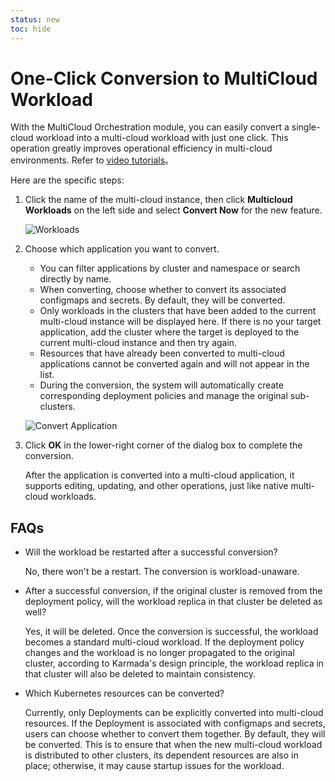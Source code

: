 ```yaml
---
status: new
toc: hide
---
```


# One-Click Conversion to MultiCloud Workload

With the MultiCloud Orchestration module, you can easily convert a single-cloud workload into a multi-cloud workload with just one click. This operation greatly improves operational efficiency in multi-cloud environments.
Refer to [video tutorials](../../videos/use-cases.md)。

Here are the specific steps:

1. Click the name of the multi-cloud instance, then click __Multicloud Workloads__ on the left side and select __Convert Now__ for the new feature.

    ![Workloads](https://docs.daocloud.io/daocloud-docs-images/docs/en/docs/kairship/images/promote01.png)

2. Choose which application you want to convert.

    - You can filter applications by cluster and namespace or search directly by name.
    - When converting, choose whether to convert its associated configmaps and secrets. By default, they will be converted.
    - Only workloads in the clusters that have been added to the current multi-cloud instance will be displayed here. If there is no your target application, add the cluster where the target is deployed to the current multi-cloud instance and then try again.
    - Resources that have already been converted to multi-cloud applications cannot be converted again and will not appear in the list.
    - During the conversion, the system will automatically create corresponding deployment policies and manage the original sub-clusters.

    ![Convert Application](https://docs.daocloud.io/daocloud-docs-images/docs/en/docs/kairship/images/promote02.png)

3. Click __OK__ in the lower-right corner of the dialog box to complete the conversion.

    After the application is converted into a multi-cloud application, it supports editing, updating, and other operations, just like native multi-cloud workloads.

## FAQs

- Will the workload be restarted after a successful conversion?

    No, there won't be a restart. The conversion is workload-unaware.

- After a successful conversion, if the original cluster is removed from the deployment policy, will the workload replica in that cluster be deleted as well?

    Yes, it will be deleted. Once the conversion is successful, the workload becomes a standard multi-cloud workload. If the deployment policy changes and the workload is no longer propagated to the original cluster, according to Karmada's design principle, the workload replica in that cluster will also be deleted to maintain consistency.

- Which Kubernetes resources can be converted?

    Currently, only Deployments can be explicitly converted into multi-cloud resources. If the Deployment is associated with configmaps and secrets, users can choose whether to convert them together. By default, they will be converted. This is to ensure that when the new multi-cloud workload is distributed to other clusters, its dependent resources are also in place; otherwise, it may cause startup issues for the workload.

